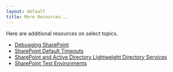 ```yaml
---
layout: default
title: More Resources...
---
```


Here are additional resources on select topics.

* [Debugging SharePoint](debugging-sharepoint)
* [SharePoint Default Timeouts](sharepoint-default-timeouts)
* [SharePoint and Active Directory Lightweight Directory Services](sharepoint-and-active-directory-lightweight-directory-services)
* [SharePoint Test Environments](sharepoint-test-environments)